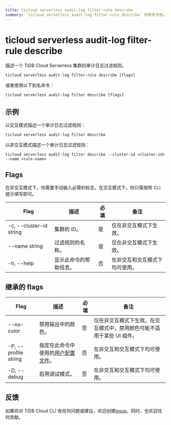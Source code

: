 ```yaml
---
title: ticloud serverless audit-log filter-rule describe
summary: `ticloud serverless audit-log filter-rule describe` 的参考文档。
---
```


# ticloud serverless audit-log filter-rule describe

描述一个 TiDB Cloud Serverless 集群的审计日志过滤规则。

```shell
ticloud serverless audit-log filter-rule describe [flags]
```

或者使用以下别名命令：

```shell
ticloud serverless audit-log filter describe [flags]
```

## 示例

以交互模式描述一个审计日志过滤规则：

```shell
ticloud serverless audit-log filter describe
```

以非交互模式描述一个审计日志过滤规则：

```shell
ticloud serverless audit-log filter describe --cluster-id <cluster-id> --name <rule-name>
```

## Flags

在非交互模式下，你需要手动输入必需的标志。在交互模式下，你只需按照 CLI 提示填写即可。

| Flag                    | 描述                                              | 必填 | 备注                                                      |
|-------------------------|---------------------------------------------------|--------|-----------------------------------------------------------|
| -c, --cluster-id string | 集群的 ID。                                       | 是     | 仅在非交互模式下生效。                                    |
| --name string           | 过滤规则的名称。                                   | 是     | 仅在非交互模式下生效。                                    |
| -h, --help              | 显示此命令的帮助信息。                             | 否     | 在非交互和交互模式下均可使用。                              |

## 继承的 flags

| Flag                 | 描述                                                                 | 必填 | 备注                                                                 |
|----------------------|----------------------------------------------------------------------|--------|----------------------------------------------------------------------|
| --no-color           | 禁用输出中的颜色。                                                    | 否     | 仅在非交互模式下生效。在交互模式中，禁用颜色可能不适用于某些 UI 组件。 |
| -P, --profile string | 指定在此命令中使用的[用户配置文件](/tidb-cloud/cli-reference.md#user-profile)。 | 否     | 在非交互和交互模式下均可使用。                                        |
| -D, --debug          | 启用调试模式。                                                        | 否     | 在非交互和交互模式下均可使用。                                        |

## 反馈

如果你对 TiDB Cloud CLI 有任何问题或建议，欢迎创建[issue](https://github.com/tidbcloud/tidbcloud-cli/issues/new/choose)。同时，也欢迎任何贡献。